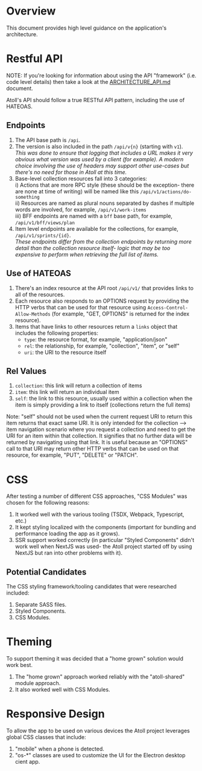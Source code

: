 Overview
========

This document provides high level guidance on the application's architecture.

Restful API
===========

NOTE: If you're looking for information about using the API "framework"
  (i.e. code level details) then take a look at the
  [ARCHITECTURE_API.md](ARCHITECTURE_API.md) document.

Atoll's API should follow a true RESTful API pattern, including the use of HATEOAS.

Endpoints
---------

1. The API base path is `/api`.
2. The version is also included in the path `/api/v{n}` (starting with `v1`).  
   _This was done to ensure that logging that includes a URL makes it very obvious what version
   was used by a client (for example).  A modern choice involving the use of headers may support
   other use-cases but there's no need for those in Atoll at this time._
3. Base-level collection resources fall into 3 categories:  
   i) Actions that are more RPC style (these should be the exception- there are none at time of
     writing) will be named like this `/api/v1/actions/do-something`  
   ii) Resources are named as plural nouns separated by dashes if multiple words are involved,
     for example, `/api/v1/work-items`  
   iii) BFF endpoints are named with a `bff` base path, for example, `/api/v1/bff/views/plan`
4. Item level endpoints are available for the collections, for example, `/api/v1/sprints/{id}`.  
   _These endpoints differ from the collection endpoints by returning more detail than the
   collection resource itself- logic that may be too expensive to perform when retrieving
   the full list of items._

Use of HATEOAS
--------------

1. There's an index resource at the API root `/api/v1/` that provides links to all
   of the resources.
2. Each resource also responds to an OPTIONS request by providing the HTTP verbs
   that can be used for that resource using `Access-Control-Allow-Methods`
   (for example, "GET, OPTIONS" is returned for the index resource).
3. Items that have links to other resources return a `links` object that includes
   the following properties:
   - `type`: the resource format, for example, "application/json"
   - `rel`: the relationship, for example, "collection", "item", or "self"
   - `uri`: the URI to the resource itself

Rel Values
----------

1. `collection`: this link will return a collection of items
2. `item`: this link will return an individual item
3. `self`: the link to this resource, usually used within a collection when the
   item is simply providing a link to itself (collections return the full items)

Note: "self" should not be used when the current request URI to return this item
  returns that exact same URI.  It is only intended for the collection --> item
  navigation scenario where you request a collection and need to get the URI for
  an item within that collection.  It signifies that no further data will be
  returned by navigating using that link.  It is useful because an "OPTIONS" call
  to that URI may return other HTTP verbs that can be used on that resource,
  for example, "PUT", "DELETE" or "PATCH".

CSS
===

After testing a number of different CSS approaches, "CSS Modules" was chosen for
the following reasons:
1. It worked well with the various tooling (TSDX, Webpack, Typescript, etc.)
2. It kept styling localized with the components (important for bundling and
   performance loading the app as it grows).
3. SSR support worked correctly (in particular "Styled Components" didn't work
   well when NextJS was used- the Atoll project started off by using NextJS but
   ran into other problems with it).

Potential Candidates
--------------------

The CSS styling framework/tooling candidates that were researched included:
1. Separate SASS files.
2. Styled Components.
3. CSS Modules.

Theming
=======

To support theming it was decided that a "home grown" solution would work
best.

1. The "home grown" approach worked reliably with the "atoll-shared" module
   approach.
2. It also worked well with CSS Modules.

Responsive Design
=================

To allow the app to be used on various devices the Atoll project leverages
global CSS classes that include:
1. "mobile" when a phone is detected.
2. "os-*" classes are used to customize the UI for the Electron desktop
   cient app.
